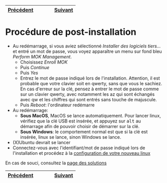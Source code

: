 | [Précédent](Installation.md) | &nbsp;&nbsp;&nbsp;&nbsp;&nbsp;&nbsp;&nbsp;&nbsp; | [Suivant](Configuration.md) |
 | :---   | :---: |    ---: |

# Procédure de post-installation

- Au redémarrage, si vous aviez sélectionné *Installer des logiciels tiers...* et entré un mot de passe, vous voyez apparaître un menu sur fond bleu *Perform MOK Management*.
  - Choisissez *Enroll MOK*
  - Puis *Continue*
  - Puis *Yes*
  - Entrez le mot de passe indiqué lors de l'installation. Attention, il est probable que votre clavier soit en qwerty, sans que vous le sachiez. En cas d'erreur sur la clé, pensez à entrer le mot de passe comme sur un clavier qwerty, avec notamment les az qui sont échangés avec qw et les chiffres qui sont entrés sans touche de majuscule.
  - Puis *Reboot*: l'ordinateur redémarre
- Au redémarrage:
  - **Sous MacOS**, MacOS se lance automatiquement. Pour lancer linux, vérifiez que la clé USB est insérée, et appuyez sur <tt>alt</tt> au démarrage afin de pouvoir choisir de démarrer sur la clé.
  - **Sous Windows**: le comportement normal est que si la clé est insérée, linux se lance, sinon Windows se lance. 
- (X)Ubuntu devrait se lancer
- Connectez-vous avec l'identifiant/mot de passe indiqué lors de l'installation et procédez à la [configuration de votre nouveau linux](Configuration.md)

En cas de souci, consultez la [page des solutions](Troubleshooting.md)

| [Précédent](Installation.md) | &nbsp;&nbsp;&nbsp;&nbsp;&nbsp;&nbsp;&nbsp;&nbsp; | [Suivant](Configuration.md) |
 | :---   | :---: |    ---: |
